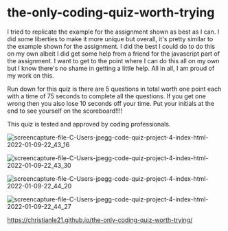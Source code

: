 # the-only-coding-quiz-worth-trying

I  tried to replicate the example for the assignment shown as best as I can. I did some liberties to make it more unique but overall, it's pretty similar to the example shown for the assignment. I did the best I could do to do this on my own albeit I did get some help from a friend for the javascript part of the assignment. I want to get to the point where I can do this all on my own but I know there's no shame in getting a little help. All in all, I am proud of my work on this.

Run down for this quiz is there are 5 questions in total worth one point each with a time of 75 seconds to complete all the questions. If you get one wrong then you also lose 10 seconds off your time. Put your initials at the end to see yourself on the scoreboard!!!!

This quiz is tested and approved by coding professionals.

![screencapture-file-C-Users-jpegg-code-quiz-project-4-index-html-2022-01-09-22_43_16](https://user-images.githubusercontent.com/95057279/148727505-4d0d3028-f8fd-4232-b67c-ab049f1ace16.png)

![screencapture-file-C-Users-jpegg-code-quiz-project-4-index-html-2022-01-09-22_43_30](https://user-images.githubusercontent.com/95057279/148727513-9fa33b3f-f2d4-4989-a6a9-15416eea494a.png)

![screencapture-file-C-Users-jpegg-code-quiz-project-4-index-html-2022-01-09-22_44_20](https://user-images.githubusercontent.com/95057279/148727517-f772f27f-935a-4009-b3ee-71d4b869f2dc.png)

![screencapture-file-C-Users-jpegg-code-quiz-project-4-index-html-2022-01-09-22_44_27](https://user-images.githubusercontent.com/95057279/148727526-e49617d5-7ea9-460c-adc0-c8c71e48cc45.png)

https://christianle21.github.io/the-only-coding-quiz-worth-trying/
